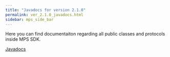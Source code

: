 ```yaml
---
title: "Javadocs for version 2.1.0"
permalink: ver_2.1.0_javadocs.html
sidebar: mps_side_bar
---
```

Here you can find documentaiton regarding all public classes and protocols inside MPS SDK.

<a  href="docs/Android/Ver.2.1.0/javadoc/index.html">Javadocs</a>
